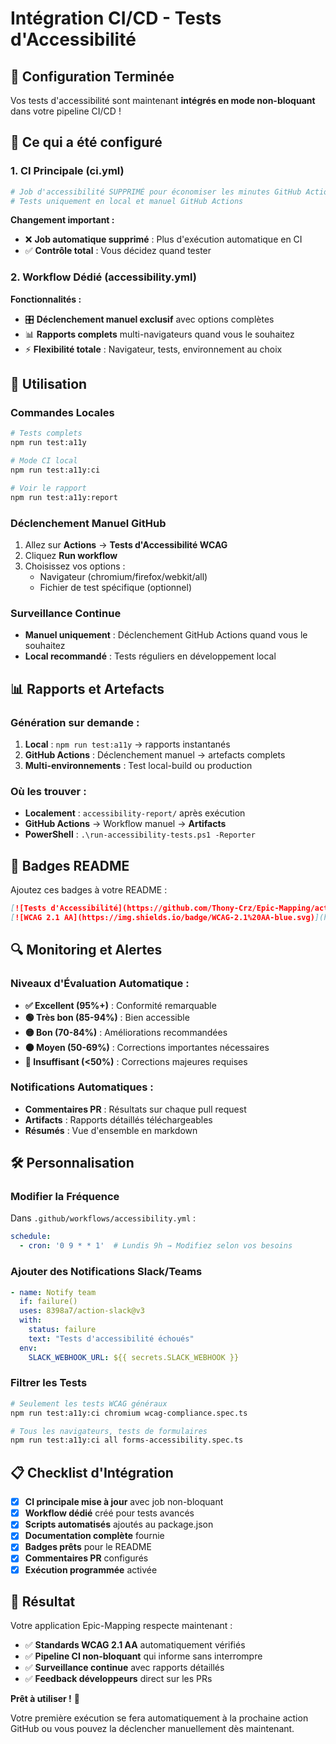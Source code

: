 # Intégration CI/CD - Tests d'Accessibilité

## 🎯 Configuration Terminée

Vos tests d'accessibilité sont maintenant **intégrés en mode non-bloquant** dans votre pipeline CI/CD !

## 🔧 Ce qui a été configuré

### 1. CI Principale (ci.yml)
```yaml
# Job d'accessibilité SUPPRIMÉ pour économiser les minutes GitHub Actions
# Tests uniquement en local et manuel GitHub Actions
```

**Changement important :**
- ❌ **Job automatique supprimé** : Plus d'exécution automatique en CI
- ✅ **Contrôle total** : Vous décidez quand tester

### 2. Workflow Dédié (accessibility.yml)

**Fonctionnalités :**
- 🎛️ **Déclenchement manuel exclusif** avec options complètes
- 📊 **Rapports complets** multi-navigateurs quand vous le souhaitez
- ⚡ **Flexibilité totale** : Navigateur, tests, environnement au choix

## 🚀 Utilisation

### Commandes Locales
```bash
# Tests complets
npm run test:a11y

# Mode CI local
npm run test:a11y:ci

# Voir le rapport
npm run test:a11y:report
```

### Déclenchement Manuel GitHub
1. Allez sur **Actions** → **Tests d'Accessibilité WCAG**
2. Cliquez **Run workflow**
3. Choisissez vos options :
   - Navigateur (chromium/firefox/webkit/all)
   - Fichier de test spécifique (optionnel)

### Surveillance Continue
- **Manuel uniquement** : Déclenchement GitHub Actions quand vous le souhaitez
- **Local recommandé** : Tests réguliers en développement local

## 📊 Rapports et Artefacts

### Génération sur demande :
1. **Local** : `npm run test:a11y` → rapports instantanés
2. **GitHub Actions** : Déclenchement manuel → artefacts complets
3. **Multi-environnements** : Test local-build ou production

### Où les trouver :
- **Localement** : `accessibility-report/` après exécution
- **GitHub Actions** → Workflow manuel → **Artifacts**
- **PowerShell** : `.\run-accessibility-tests.ps1 -Reporter`

## 🎨 Badges README

Ajoutez ces badges à votre README :

```markdown
[![Tests d'Accessibilité](https://github.com/Thony-Crz/Epic-Mapping/actions/workflows/accessibility.yml/badge.svg)](https://github.com/Thony-Crz/Epic-Mapping/actions/workflows/accessibility.yml)
[![WCAG 2.1 AA](https://img.shields.io/badge/WCAG-2.1%20AA-blue.svg)](https://www.w3.org/WAI/WCAG21/quickref/)
```

## 🔍 Monitoring et Alertes

### Niveaux d'Évaluation Automatique :
- **✅ Excellent (95%+)** : Conformité remarquable
- **🟢 Très bon (85-94%)** : Bien accessible
- **🟡 Bon (70-84%)** : Améliorations recommandées  
- **🟠 Moyen (50-69%)** : Corrections importantes nécessaires
- **🔴 Insuffisant (<50%)** : Corrections majeures requises

### Notifications Automatiques :
- **Commentaires PR** : Résultats sur chaque pull request
- **Artifacts** : Rapports détaillés téléchargeables
- **Résumés** : Vue d'ensemble en markdown

## 🛠️ Personnalisation

### Modifier la Fréquence
Dans `.github/workflows/accessibility.yml` :
```yaml
schedule:
  - cron: '0 9 * * 1'  # Lundis 9h → Modifiez selon vos besoins
```

### Ajouter des Notifications Slack/Teams
```yaml
- name: Notify team
  if: failure()
  uses: 8398a7/action-slack@v3
  with:
    status: failure
    text: "Tests d'accessibilité échoués"
  env:
    SLACK_WEBHOOK_URL: ${{ secrets.SLACK_WEBHOOK }}
```

### Filtrer les Tests
```bash
# Seulement les tests WCAG généraux
npm run test:a11y:ci chromium wcag-compliance.spec.ts

# Tous les navigateurs, tests de formulaires
npm run test:a11y:ci all forms-accessibility.spec.ts
```

## 📋 Checklist d'Intégration

- [x] **CI principale mise à jour** avec job non-bloquant
- [x] **Workflow dédié** créé pour tests avancés
- [x] **Scripts automatisés** ajoutés au package.json
- [x] **Documentation complète** fournie
- [x] **Badges prêts** pour le README
- [x] **Commentaires PR** configurés
- [x] **Exécution programmée** activée

## 🎉 Résultat

Votre application Epic-Mapping respecte maintenant :
- ✅ **Standards WCAG 2.1 AA** automatiquement vérifiés
- ✅ **Pipeline CI non-bloquant** qui informe sans interrompre
- ✅ **Surveillance continue** avec rapports détaillés
- ✅ **Feedback développeurs** direct sur les PRs

**Prêt à utiliser !** 🚀

Votre première exécution se fera automatiquement à la prochaine action GitHub ou vous pouvez la déclencher manuellement dès maintenant.

